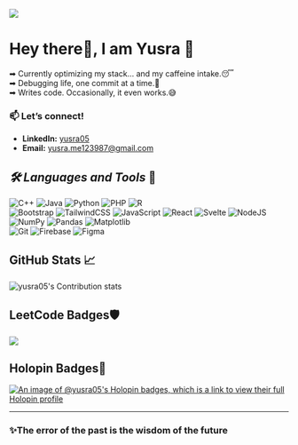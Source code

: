 ![](https://komarev.com/ghpvc/?username=yusraSyed05&color=ff69b4) 
# Hey there👋, I am Yusra 💖
➡ Currently optimizing my stack... and my caffeine intake.😴  
➡ Debugging life, one commit at a time.🐛  
➡ Writes code. Occasionally, it even works.😅  

### 📫 Let’s connect!  
- **LinkedIn:** [yusra05](https://www.linkedin.com/in/yusra05/)  
- **Email:** yusra.me123987@gmail.com  

## *🛠 Languages and Tools* 🚀  

 ![C++](https://img.shields.io/badge/c++-%2300599C.svg?style=for-the-badge&logo=c%2B%2B&logoColor=white) ![Java](https://img.shields.io/badge/java-%23ED8B00.svg?style=for-the-badge&logo=openjdk&logoColor=white) ![Python](https://img.shields.io/badge/python-3670A0?style=for-the-badge&logo=python&logoColor=ffdd54) ![PHP](https://img.shields.io/badge/php-%23777BB4.svg?style=for-the-badge&logo=php&logoColor=white)  ![R](https://img.shields.io/badge/r-%23276DC3.svg?style=for-the-badge&logo=r&logoColor=white)   
![Bootstrap](https://img.shields.io/badge/bootstrap-%238511FA.svg?style=for-the-badge&logo=bootstrap&logoColor=white)  ![TailwindCSS](https://img.shields.io/badge/tailwindcss-%2338B2AC.svg?style=for-the-badge&logo=tailwind-css&logoColor=white) ![JavaScript](https://img.shields.io/badge/javascript-%23323330.svg?style=for-the-badge&logo=javascript&logoColor=%23F7DF1E)  ![React](https://img.shields.io/badge/react-%2320232a.svg?style=for-the-badge&logo=react&logoColor=%2361DAFB) ![Svelte](https://img.shields.io/badge/svelte-%23f1413d.svg?style=for-the-badge&logo=svelte&logoColor=white) ![NodeJS](https://img.shields.io/badge/node.js-6DA55F?style=for-the-badge&logo=node.js&logoColor=white)  
![NumPy](https://img.shields.io/badge/numpy-%23013243.svg?style=for-the-badge&logo=numpy&logoColor=white) ![Pandas](https://img.shields.io/badge/pandas-%23150458.svg?style=for-the-badge&logo=pandas&logoColor=white) ![Matplotlib](https://img.shields.io/badge/Matplotlib-%23ffffff.svg?style=for-the-badge&logo=Matplotlib&logoColor=black)   
![Git](https://img.shields.io/badge/git-%23F05033.svg?style=for-the-badge&logo=git&logoColor=white) ![Firebase](https://img.shields.io/badge/firebase-%23039BE5.svg?style=for-the-badge&logo=firebase) ![Figma](https://img.shields.io/badge/figma-%23F24E1E.svg?style=for-the-badge&logo=figma&logoColor=white) 
 

## GitHub Stats 📈
![yusra05's Contribution stats](https://github-stats-card-generator.vercel.app/api/svg?username=yusraSyed05&type=contributions&theme=radical) 


## LeetCode Badges🛡️
<img src="https://leetcode-badge-showcase.vercel.app/api?username=yusra05&theme=dark&border=border&animated=true" />

## Holopin Badges🔰

[![An image of @yusra05's Holopin badges, which is a link to view their full Holopin profile](https://holopin.me/yusra05)](https://holopin.io/@yusra05)

---

### ✨The error of the past is the wisdom of the future
